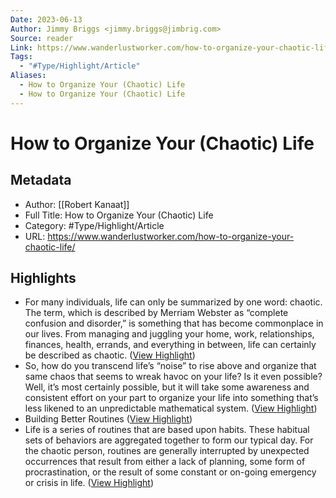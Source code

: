 ```yaml
---
Date: 2023-06-13
Author: Jimmy Briggs <jimmy.briggs@jimbrig.com>
Source: reader
Link: https://www.wanderlustworker.com/how-to-organize-your-chaotic-life/
Tags:
  - "#Type/Highlight/Article"
Aliases:
  - How to Organize Your (Chaotic) Life
  - How to Organize Your (Chaotic) Life
---
```

# How to Organize Your (Chaotic) Life

## Metadata
- Author: [[Robert Kanaat]]
- Full Title: How to Organize Your (Chaotic) Life
- Category: #Type/Highlight/Article
- URL: https://www.wanderlustworker.com/how-to-organize-your-chaotic-life/

## Highlights
- For many individuals, life can only be summarized by one word: chaotic. The term, which is described by Merriam Webster as “complete confusion and disorder,” is something that has become commonplace in our lives. From managing and juggling your home, work, relationships, finances, health, errands, and everything in between, life can certainly be described as chaotic. ([View Highlight](https://read.readwise.io/read/01gt8ewqafk2405c7p2q6c72td))
- So, how do you transcend life’s “noise” to rise above and organize that same chaos that seems to wreak havoc on your life? Is it even possible? Well, it’s most certainly possible, but it will take some awareness and consistent effort on your part to organize your life into something that’s less likened to an unpredictable mathematical system. ([View Highlight](https://read.readwise.io/read/01gt8ex5xzns19tgqwsm4chwce))
- Building Better Routines ([View Highlight](https://read.readwise.io/read/01gt8exgd4vmkryfk9ksm3g8r4))
- Life is a series of routines that are based upon habits. These habitual sets of behaviors are aggregated together to form our typical day. For the chaotic person, routines are generally interrupted by unexpected occurrences that result from either a lack of planning, some form of procrastination, or the result of some constant or on-going emergency or crisis in life. ([View Highlight](https://read.readwise.io/read/01gt8exk7086xh1pc180hvhvme))
